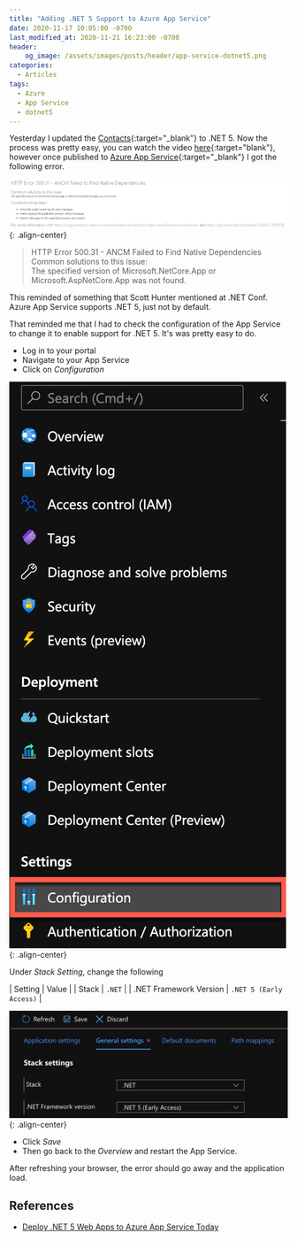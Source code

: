 ```yaml
---
title: "Adding .NET 5 Support to Azure App Service"
date: 2020-11-17 10:05:00 -0700
last_modified_at: 2020-11-21 16:23:00 -0700
header:
    og_image: /assets/images/posts/header/app-service-dotnet5.png
categories:
  - Articles
tags:
  - Azure
  - App Service
  - dotnet5
---
```

Yesterday I updated the [Contacts](https://www.github.com/jguadagno/contacts){:target="_blank"} to .NET 5.  Now the process was pretty easy, you can watch the video [here](https://youtu.be/9eD0WfVizbE){:target="blank"}, however once published to [Azure App Service](https://azure.microsoft.com/en-us/services/app-service/?WT.mc_id=AZ-MVP-4024623){:target="_blank"} I got the following error.

![HTTP Error 500.31](/assets/images/posts/dotnet5-appservice-500-31.png){: .align-center}

> HTTP Error 500.31 - ANCM Failed to Find Native Dependencies  
> Common solutions to this issue:  
> The specified version of Microsoft.NetCore.App or Microsoft.AspNetCore.App was not found.  

This reminded of something that Scott Hunter mentioned at .NET Conf.  Azure App Service supports .NET 5, just not by default.

That reminded me that I had to check the configuration of the App Service to change it to enable support for .NET 5.  It's was pretty easy to do.

* Log in to your portal
* Navigate to your App Service
* Click on *Configuration*

![Configuration Setting](/assets/images/posts/dotnet5-appservice-configuration.png){: .align-center}

Under *Stack Setting*, change the following

| Setting | Value |
| Stack | `.NET` |
| .NET Framework Version | `.NET 5 (Early Access)` |

![.NET 5 App Service Stack Settings](/assets/images/posts/dotnet5-appservice-stack-setting.png){: .align-center}

* Click *Save*
* Then go back to the *Overview* and restart the App Service.

After refreshing your browser, the error should go away and the application load.

## References

* [Deploy .NET 5 Web Apps to Azure App Service Today](https://devblogs.microsoft.com/aspnet/announcing-asp-net-core-in-net-5/#deploy-net-5-web-apps-to-azure-app-service-today?WT.mc_id=AZ-MVP-4024623)
